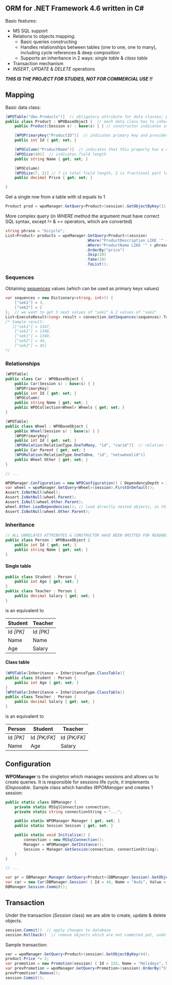 
## ORM for .NET Framework 4.6 written in C#
Basic features:
 - MS SQL support
 - Relations to objects mapping:
	 - Basic queries constructing
	 - Handles relationships between tables (one to one, one to many), including cycle references & deep composition
	 - Supports an inheritance in 2 ways: *single table* & *class table*
 - Transaction mechanism
 - *INSERT*, *UPDATE* & *DELETE* operations

***THIS IS THE PROJECT FOR STUDIES, NOT FOR COMMERCIAL USE !!***

## Mapping
Basic data class:
```csharp
[WPOTable("dbo.Products")]  // obligatory attribute for data classes; provides name of the table witch schema
public class Product : WPOBaseObject {  // each data class has to inherit from WPOBaseObject
    public Product(Session s) : base(s) { } // constructor indicates in which session the object exists

    [WPOPrimaryKey("ProductID")]  // indicates primary key and provides column name; there is no support for compound keys
    public int Id { get; set; }

    [WPOColumn("ProductName")]  // indicates that this property has a corresponding column; if not given, a property name is taken 
    [WPOSize(40)]  // indicates field length
    public string Name { get; set; }

    [WPOColumn]
    [WPOSize(7, 2)] // 7 is total field length, 2 is fractional part length
    public decimal Price { get; set; }

}
```

Get a single row from a table with id equals to 1
```csharp
Product prod = wpoManager.GetQuery<Product>(session).GetObjectByKey(1);
```

More complex query (in *WHERE* method the argument must have correct SQL syntax, except *!=* & *==* operators, which are converted)
```csharp
string phrase = "bicycle";
List<Product> products = wpoManager.GetQuery<Product>(session)
                                   .Where("ProductDescription LIKE '" + phrase + "'")
                                   .Where("ProductName LIKE '" + phrase + "'", isAlternative: true)
                                   .OrderBy("price")
                                   .Skip(20)
                                   .Take(10)
                                   .ToList();
```

### Sequences
Obtaining [sequences](https://www.sqlshack.com/sequence-objects-in-sql-server/) values (which can be used as primary keys values)
```csharp
var sequences = new Dictionary<string, int>() {
	["sek1"] = 3,
	["sek2"] = 2
};  // we want to get 3 next values of "sek1" & 2 values of "sek2"
List<ExecuteResult<long> result = connection.GetSequences(sequences).ToList();
/* Sample result:
   [["sek1"] = 1347,
    ["sek1"] = 1348,
    ["sek1"] = 1349,
    ["sek2"] = 44,
    ["sek2"] = 45]
*/
```

### Relationships
```csharp
[WPOTable]
public class Car : WPOBaseObject {
	public Car(Session s) : base(s) { }
	[WPOPrimaryKey]
	public int Id { get; set; }
	[WPOColumn]
	public string Name { get; set; }
	public WPOCollection<Wheel> Wheels { get; set; }
}

[WPOTable]
public class Wheel : WPOBaseObject {
	public Wheel(Session s) : base(s) { }
	[WPOPrimaryKey]
	public int Id { get; set; }
	[WPORelation(RelationType.OneToMany, "id", "carid")]  // relation type, column from connected table & column name
	public Car Parent { get; set; }  
	[WPORelation(RelationType.OneToOne, "id", "netxwheelid")]
	public Wheel Other { get; set; }
}

// ...

WPOManager.Configuration = new WPOConfiguration() { DependencyDepth = 2 }; // set max loaded composition depth (-1 means loading whole object tree)
var wheel = wpoManager.GetQuery<Wheel>(session).FirstOrDefault();
Assert.IsNotNull(wheel);
Assert.IsNotNull(wheel.Parent);
Assert.IsNull(wheel.Other.Parent);
wheel.Other.LoadDependencies(); // load directly nested objects, in this case 'Parent' & 'Other' wheel
Assert.IsNotNull(wheel.Other.Parent);

```

### Inheritance
```csharp
// ALL UNRELATES ATTRIBUTES & CONSTRUCTOR HAVE BEEN OMITTED FOR READABILITY
public class Person : WPOBaseObject {
	public int Id { get; set; }
	public string Name { get; set; }
}
```
#### Single table
```csharp
public class Student : Person {
	public int Age { get; set; }
}
public class Teacher : Person {
	public decimal Salary { get; set; }
}
```
is an equivalent to

| Student       | Teacher  |
| ------------- | -------- |
| Id *[PK]* | Id *[PK]* |
| Name | Name  |
| Age | Salary |

#### Class table
```csharp
[WPOTable(Inheritance = InheritanceType.ClassTable)]
public class Student : Person {
	public int Age { get; set; }
}  
[WPOTable(Inheritance = InheritanceType.ClassTable)]
public class Teacher : Person {
	public decimal Salary { get; set; }
}
```
is an equivalent to

| Person        | Student       | Teacher  |
| ------------- | ------------- | ------   |
| Id *[PK]* | Id *[PK/FK]* | Id *[PK/FK]* |
| Name | Age | Salary |

## Configuration
**WPOManager** is the singleton which manages sessions and allows us to create queries. It is responsible for sessions life cycle, it implements *IDisposable*. Sample class which handles *WPOManager* and creates 1 session:
```csharp
public static class DBManager {
	private static MSSqlConnection connection;
	private static string connectionString = "...";

	public static WPOManager Manager { get; set; }
	public static Session Session { get; set; }

	public static void Initialize()	{
		connection = new MSSqlConnection();
		Manager = WPOManager.GetInstance();
		Session = Manager.GetSession(connection, connectionString);
	}
}

// ...

var pr = DBManager.Manager.GetQuery<Product>(DBManager.Session).GetObjectByKey(model.Id);
var car = new Car(DBManager.Session) { Id = 44, Name = "Audi", Value = pr.Salary * 12 };
DBManager.Session.Commit();
```

## Transaction
Under the transaction (*Session* class) we are able to create, update & delete objects.
```csharp
session.Commit()  // apply changes to database
session.Rollback()  // remove objects which are not commited yet, undo changes in edited objects 
```
Sample transaction:
```csharp
var = wpoManager.GetQuery<Product>(session).GetObjectByKey(44);
product.Price *= 2;
var promotion = new Promotion(session) { Id = 133, Name = "Holidays", Start = DateTime.UtcNow };
var prevPromotion = wpoManager.GetQuery<Promotion>(session).OrderBy("Start").FirstOrDefault();
prevPromotion?.Remove();
session.Commit();
```
